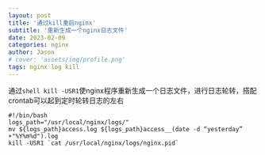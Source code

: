```yaml
---
layout: post
title: '通过kill重启nginx'
subtitle: '重新生成一个nginx日志文件'
date: 2023-02-09
categories: nginx
author: Jason
# cover: 'assets/img/profile.png'
tags: nginx log kill
---
```



通过```shell kill -USR1```使nginx程序重新生成一个日志文件，进行日志轮转，搭配crontab可以起到定时轮转日志的左右
```shell
#!/bin/bash
logs_path="/usr/local/nginx/logs/"
mv ${logs_path}access.log ${logs_path}access_̲(date -d “yesterday” +"%Y%m%d").log
kill -USR1 `cat /usr/local/nginx/logs/nginx.pid`
```
